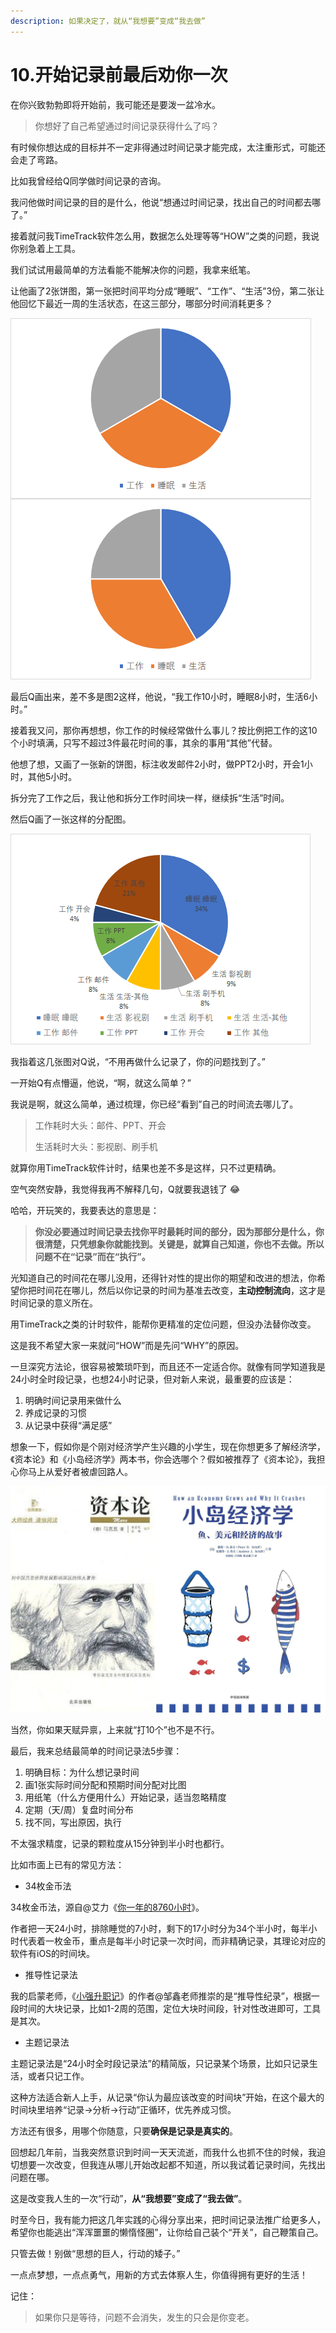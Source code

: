 ```yaml
---
description: 如果决定了，就从“我想要”变成“我去做”
---
```


# 10.开始记录前最后劝你一次

在你兴致勃勃即将开始前，我可能还是要泼一盆冷水。

> 你想好了自己希望通过时间记录获得什么了吗？

有时候你想达成的目标并不一定非得通过时间记录才能完成，太注重形式，可能还会走了弯路。

比如我曾经给Q同学做时间记录的咨询。

我问他做时间记录的目的是什么，他说“想通过时间记录，找出自己的时间都去哪了。”

接着就问我TimeTrack软件怎么用，数据怎么处理等等“HOW”之类的问题，我说你别急着上工具。

我们试试用最简单的方法看能不能解决你的问题，我拿来纸笔。

让他画了2张饼图，第一张把时间平均分成“睡眠”、“工作”、“生活”3份，第二张让他回忆下最近一周的生活状态，在这三部分，哪部分时间消耗更多？

![](../.gitbook/assets/qq-tu-pian-20190811112211.png)

最后Q画出来，差不多是图2这样，他说，“我工作10小时，睡眠8小时，生活6小时。”

接着我又问，那你再想想，你工作的时候经常做什么事儿？按比例把工作的这10个小时填满，只写不超过3件最花时间的事，其余的事用“其他”代替。 

他想了想，又画了一张新的饼图，标注收发邮件2小时，做PPT2小时，开会1小时，其他5小时。

拆分完了工作之后，我让他和拆分工作时间块一样，继续拆“生活”时间。

然后Q画了一张这样的分配图。

![Q&#x540C;&#x5B66;&#x7684;&#x65F6;&#x95F4;&#x5206;&#x5E03;](../.gitbook/assets/56image.jpg)

我指着这几张图对Q说，“不用再做什么记录了，你的问题找到了。”

一开始Q有点懵逼，他说，“啊，就这么简单？”

我说是啊，就这么简单，通过梳理，你已经“看到”自己的时间流去哪儿了。

> 工作耗时大头：邮件、PPT、开会
>
> 生活耗时大头：影视剧、刷手机

就算你用TimeTrack软件计时，结果也差不多是这样，只不过更精确。

空气突然安静，我觉得我再不解释几句，Q就要我退钱了 😂

哈哈，开玩笑的，我要表达的意思是：

> **你没必要通过时间记录去找你平时最耗时间的部分，因为那部分是什么，你很清楚，只凭想象你就能找到。关键是，就算自己知道，你也不去做。所以问题不在“记录”而在“执行”。**

光知道自己的时间花在哪儿没用，还得针对性的提出你的期望和改进的想法，你希望你把时间花在哪儿，然后以你记录的时间为基准去改变，**主动控制流向**，这才是时间记录的意义所在。

用TimeTrack之类的计时软件，能帮你更精准的定位问题，但没办法替你改变。

这是我不希望大家一来就问“HOW”而是先问“WHY”的原因。

一旦深究方法论，很容易被繁琐吓到，而且还不一定适合你。就像有同学知道我是24小时全时段记录，也想24小时记录，但对新人来说，最重要的应该是：

1. 明确时间记录用来做什么
2. 养成记录的习惯
3. 从记录中获得“满足感”

想象一下，假如你是个刚对经济学产生兴趣的小学生，现在你想更多了解经济学，《资本论》和《小岛经济学》两本书，你会选哪个？假如被推荐了《资本论》，我担心你马上从爱好者被虐回路人。

![&#x300A;&#x8D44;&#x672C;&#x8BBA;&#x300B;&#xFF06;&#x300A;&#x5C0F;&#x5C9B;&#x7ECF;&#x6D4E;&#x5B66;&#x300B;](../.gitbook/assets/qq-tu-pian-20190811140037.png)

当然，你如果天赋异禀，上来就“打10个”也不是不行。

最后，我来总结最简单的时间记录法5步骤：

1. 明确目标：为什么想记录时间
2. 画1张实际时间分配和预期时间分配对比图
3. 用纸笔（什么方便用什么）开始记录，适当忽略精度
4. 定期（天/周）复盘时间分布
5. 找不同，写出原因，执行

不太强求精度，记录的颗粒度从15分钟到半小时也都行。

比如市面上已有的常见方法：

* 34枚金币法

34枚金币法，源自@艾力《[你一年的8760小时](https://book.douban.com/subject/26695301/)》。

作者把一天24小时，排除睡觉的7小时，剩下的17小时分为34个半小时，每半小时代表着一枚金币，重点是每半小时记录一次时间，而非精确记录，其理论对应的软件有iOS的时间块。

* 推导性记录法

我的启蒙老师，《[小强升职记](https://book.douban.com/subject/25852981/)》的作者@邹鑫老师推崇的是“推导性纪录”，根据一段时间的大块记录，比如1-2周的范围，定位大块时间段，针对性改进即可，工具是其次。

* 主题记录法

主题记录法是“24小时全时段记录法”的精简版，只记录某个场景，比如只记录生活，或者只记工作。

这种方法适合新人上手，从记录“你认为最应该改变的时间块”开始，在这个最大的时间块里培养“记录→分析→行动”正循环，优先养成习惯。

方法还有很多，用哪个你随意，只要**确保是记录是真实的**。

回想起几年前，当我突然意识到时间一天天流逝，而我什么也抓不住的时候，我迫切想要一次改变，但我连从哪儿开始改起都不知道，所以我试着记录时间，先找出问题在哪。

这是改变我人生的一次“行动”，**从“我想要”变成了“我去做”**。

时至今日，我有能力把这几年实践的心得分享出来，把时间记录法推广给更多人，希望你也能逃出“浑浑噩噩的懒惰怪圈”，让你给自己装个“开关”，自己鞭策自己。

只管去做！别做“思想的巨人，行动的矮子。”

一点点梦想，一点点勇气，用新的方式去体察人生，你值得拥有更好的生活！

记住：

> 如果你只是等待，问题不会消失，发生的只会是你变老。



